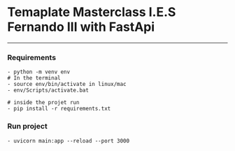 # Temaplate Masterclass I.E.S Fernando III with FastApi 
---

### Requirements
    - python -m venv env
    # In the terminal
    - source env/bin/activate in linux/mac
    - env/Scripts/activate.bat

    # inside the projet run
    - pip install -r requirements.txt


### Run project
    - uvicorn main:app --reload --port 3000
